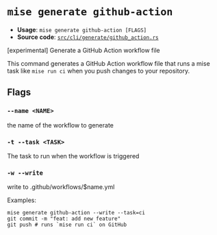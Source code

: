 # `mise generate github-action`

- **Usage**: `mise generate github-action [FLAGS]`
- **Source code**: [`src/cli/generate/github_action.rs`](https://github.com/jdx/mise/blob/main/src/cli/generate/github_action.rs)

[experimental] Generate a GitHub Action workflow file

This command generates a GitHub Action workflow file that runs a mise task like `mise run ci`
when you push changes to your repository.

## Flags

### `--name <NAME>`

the name of the workflow to generate

### `-t --task <TASK>`

The task to run when the workflow is triggered

### `-w --write`

write to .github/workflows/$name.yml

Examples:

```
mise generate github-action --write --task=ci
git commit -m "feat: add new feature"
git push # runs `mise run ci` on GitHub
```
